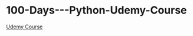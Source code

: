 # 100-Days---Python-Udemy-Course

[Udemy Course](https://www.udemy.com/course/100-days-of-code/?src=sac&subs_filter_type=subs_only&kw=100+Days+of+Code%3A+The+Complete+Python+Pro+Bootcamp+for+2023)
